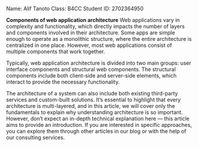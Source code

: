 Name: Alif Tanoto
Class: B4CC
Student ID: 2702364950

**Components of web application architecture**
Web applications vary in complexity and functionality, which directly impacts the number of layers and components involved in their architecture. Some apps are simple enough to operate as a monolithic structure, where the entire architecture is centralized in one place. However, most web applications consist of multiple components that work together.

Typically, web application architecture is divided into two main groups: user interface components and structural web components. The structural components include both client-side and server-side elements, which interact to provide the necessary functionality.

The architecture of a system can also include both existing third-party services and custom-built solutions. It’s essential to highlight that every architecture is multi-layered, and in this article, we will cover only the fundamentals to explain why understanding architecture is so important. However, don’t expect an in-depth technical explanation here — this article aims to provide an introduction. If you are interested in specific approaches, you can explore them through other articles in our blog or with the help of our consulting services.